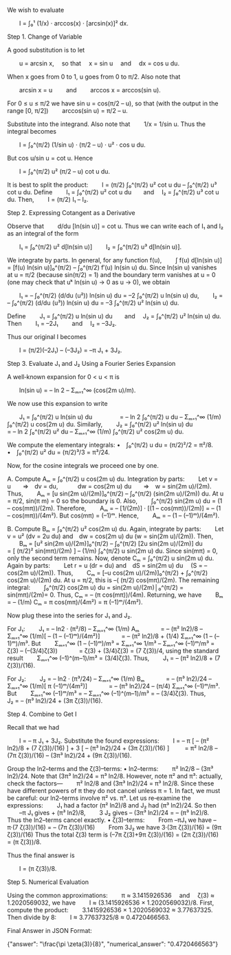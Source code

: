 We wish to evaluate

  I = ∫₀¹ (1/x) · arccos(x) · [arcsin(x)]² dx.

Step 1. Change of Variable

A good substitution is to let

  u = arcsin x,  so that  x = sin u  and  dx = cos u du.

When x goes from 0 to 1, u goes from 0 to π/2. Also note that

  arcsin x = u   and
  arccos x = arccos(sin u).

For 0 ≤ u ≤ π/2 we have sin u = cos(π/2 – u), so that (with the output in the range [0, π/2]) 
  arccos(sin u) = π/2 – u.

Substitute into the integrand. Also note that 
  1/x = 1/sin u.
Thus the integral becomes

  I = ∫₀^(π/2) (1/sin u) · (π/2 – u) · u² · cos u du.

But cos u/sin u = cot u. Hence

  I = ∫₀^(π/2) u² (π/2 – u) cot u du.

It is best to split the product:
  I = (π/2) ∫₀^(π/2) u² cot u du – ∫₀^(π/2) u³ cot u du.
Define
  I₁ = ∫₀^(π/2) u² cot u du  and  I₂ = ∫₀^(π/2) u³ cot u du.
Then,
  I = (π/2) I₁ – I₂.

Step 2. Expressing Cotangent as a Derivative

Observe that
  d/du [ln(sin u)] = cot u.
Thus we can write each of I₁ and I₂ as an integral of the form

  I₁ = ∫₀^(π/2) u² d[ln(sin u)]
  I₂ = ∫₀^(π/2) u³ d[ln(sin u)].

We integrate by parts. In general, for any function f(u),
  ∫ f(u) d[ln(sin u)] = [f(u) ln(sin u)]₀^(π/2) – ∫₀^(π/2) f′(u) ln(sin u) du.
Since ln(sin u) vanishes at u = π/2 (because sin(π/2) = 1) and the boundary term vanishes at u = 0 (one may check that uᵏ ln(sin u) → 0 as u → 0), we obtain

  I₁ = – ∫₀^(π/2) (d/du (u²)) ln(sin u) du = –2 ∫₀^(π/2) u ln(sin u) du,
  I₂ = – ∫₀^(π/2) (d/du (u³)) ln(sin u) du = –3 ∫₀^(π/2) u² ln(sin u) du.

Define
  J₁ = ∫₀^(π/2) u ln(sin u) du  and  J₂ = ∫₀^(π/2) u² ln(sin u) du.
Then
  I₁ = –2J₁   and  I₂ = –3J₂.

Thus our original I becomes

  I = (π/2)(–2J₁) – (–3J₂) = –π J₁ + 3J₂.

Step 3. Evaluate J₁ and J₂ Using a Fourier Series Expansion

A well‐known expansion for 0 < u < π is

  ln(sin u) = – ln 2 – Σₘ₌₁^∞ (cos(2m u)/m).

We now use this expansion to write

  J₁ = ∫₀^(π/2) u ln(sin u) du 
     = – ln 2 ∫₀^(π/2) u du – Σₘ₌₁^∞ (1/m) ∫₀^(π/2) u cos(2m u) du.
Similarly,
  J₂ = ∫₀^(π/2) u² ln(sin u) du 
     = – ln 2 ∫₀^(π/2) u² du – Σₘ₌₁^∞ (1/m) ∫₀^(π/2) u² cos(2m u) du.

We compute the elementary integrals:
• ∫₀^(π/2) u du = (π/2)²/2 = π²/8.
• ∫₀^(π/2) u² du = (π/2)³/3 = π³/24.

Now, for the cosine integrals we proceed one by one.

A. Compute Aₘ = ∫₀^(π/2) u cos(2m u) du.
Integration by parts:
  Let v = u  ⇒ dv = du,
   dw = cos(2m u) du  ⇒ w = sin(2m u)/(2m).
Thus,
  Aₘ = [u sin(2m u)/(2m)]₀^(π/2) – ∫₀^(π/2) (sin(2m u)/(2m)) du.
At u = π/2, sin(π m) = 0 so the boundary is 0. Also,
  ∫₀^(π/2) sin(2m u) du = (1 – cos(mπ))/(2m).
Therefore,
  Aₘ = – [1/(2m)] · [(1 – cos(mπ))/(2m)] = – (1 – cos(mπ))/(4m²).
But cos(mπ) = (–1)ᵐ. Hence,
  Aₘ = – (1 – (–1)ᵐ)/(4m²).

B. Compute Bₘ = ∫₀^(π/2) u² cos(2m u) du.
Again, integrate by parts:
  Let v = u² (dv = 2u du) and dw = cos(2m u) du (w = sin(2m u)/(2m)).
Then,
  Bₘ = [u² sin(2m u)/(2m)]₀^(π/2) – ∫₀^(π/2) [2u sin(2m u)/(2m)] du 
    = [ (π/2)² sin(mπ)/(2m) ] – (1/m) ∫₀^(π/2) u sin(2m u) du.
Since sin(mπ) = 0, only the second term remains.
Now, denote Cₘ = ∫₀^(π/2) u sin(2m u) du.
Again by parts:
  Let r = u (dr = du) and dS = sin(2m u) du  (S = –cos(2m u)/(2m)).
Thus,
  Cₘ = [–u cos(2m u)/(2m)]₀^(π/2) + ∫₀^(π/2) cos(2m u)/(2m) du.
At u = π/2, this is –( (π/2) cos(mπ)/(2m).
The remaining integral:
  ∫₀^(π/2) cos(2m u) du = sin(2m u)/(2m)│₀^(π/2) = sin(mπ)/(2m)= 0.
Thus, Cₘ = – (π cos(mπ))/(4m).
Returning, we have
  Bₘ = – (1/m) Cₘ = π cos(mπ)/(4m²) = π (–1)ᵐ/(4m²).

Now plug these into the series for J₁ and J₂.

For J₁:
  J₁ = – ln2 · (π²/8) – Σₘ₌₁^∞ (1/m) Aₘ
    = – (π² ln2)/8 – Σₘ₌₁^∞ (1/m)[ – (1 – (–1)ᵐ)/(4m²)] 
    = – (π² ln2)/8 + (1/4) Σₘ₌₁^∞ (1 – (–1)ᵐ)/m³.
But
  Σₘ₌₁^∞ (1 – (–1)ᵐ)/m³ = Σₘ₌₁^∞ 1/m³ – Σₘ₌₁^∞ (–1)ᵐ/m³ = ζ(3) – (–(3/4)ζ(3))
    = ζ(3) + (3/4)ζ(3) = (7 ζ(3))/4,
using the standard result
  Σₘ₌₁^∞ (–1)^(m–1)/m³ = (3/4)ζ(3).
Thus,
  J₁ = – (π² ln2)/8 + (7 ζ(3))/(16).

For J₂:
  J₂ = – ln2 · (π³/24) – Σₘ₌₁^∞ (1/m) Bₘ
    = – (π³ ln2)/24 – Σₘ₌₁^∞ (1/m)[ π (–1)ᵐ/(4m²)]
    = – (π³ ln2)/24 – (π/4) Σₘ₌₁^∞ (–1)ᵐ/m³.
But
  Σₘ₌₁^∞ (–1)ᵐ/m³ = – Σₘ₌₁^∞ (–1)^(m–1)/m³ = – (3/4)ζ(3).
Thus,
  J₂ = – (π³ ln2)/24 + (3π ζ(3))/(16).

Step 4. Combine to Get I

Recall that we had

  I = – π J₁ + 3J₂.
Substitute the found expressions:
  I = – π [ – (π² ln2)/8 + (7 ζ(3))/(16) ] + 3 [ – (π³ ln2)/24 + (3π ζ(3))/(16) ]
    = π² ln2/8 – (7π ζ(3))/(16) – (3π³ ln2)/24 + (9π ζ(3))/(16).

Group the ln2–terms and the ζ(3)–terms:
• ln2–terms:
  π² ln2/8 – (3π³ ln2)/24.
Note that (3π³ ln2)/24 = π³ ln2/8. However, note π² and π³: actually, check the factors—
  π² ln2/8 and (3π³ ln2)/24 = π³ ln2/8. Since these have different powers of π they do not cancel unless π = 1. In fact, we must be careful: our ln2–terms involve π² vs. π³. Let us re‐examine the expressions:
  J₁ had a factor (π² ln2)/8 and J₂ had (π³ ln2)/24.
So then
  –π J₁ gives + (π³ ln2)/8,
  3 J₂ gives – (3π³ ln2)/24 = – (π³ ln2)/8.
Thus the ln2–terms cancel exactly.
• ζ(3)–terms:
  From –πJ₁ we have –π·(7 ζ(3))/(16) = – (7π ζ(3))/(16)
  From 3J₂ we have 3·(3π ζ(3))/(16) = (9π ζ(3))/(16)
Thus the total ζ(3) term is (–7π ζ(3)+9π ζ(3))/(16) = (2π ζ(3))/(16) = (π ζ(3))/8.

Thus the final answer is

  I = (π ζ(3))/8.

Step 5. Numerical Evaluation

Using the common approximations:
  π ≈ 3.1415926536  and  ζ(3) ≈ 1.2020569032,
we have
  I ≈ (3.1415926536 × 1.2020569032)/8.
First, compute the product:
  3.1415926536 × 1.2020569032 ≈ 3.77637325.
Then divide by 8:
  I ≈ 3.77637325/8 ≈ 0.4720466563.

Final Answer in JSON Format:

{"answer": "\\frac{\\pi \\zeta(3)}{8}", "numerical_answer": "0.4720466563"}